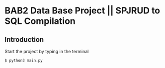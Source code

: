 # BAB2 Data Base Project || SPJRUD to SQL Compilation

## Introduction

Start the project by typing in the terminal
```bash
$ python3 main.py
```